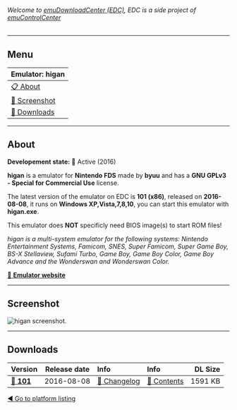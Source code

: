 ###### Welcome to [emuDownloadCenter (EDC)](https://github.com/PhoenixInteractiveNL/emuDownloadCenter/wiki/), EDC is a side project of [emuControlCenter](https://github.com/PhoenixInteractiveNL/emuControlCenter/wiki/)
***
## Menu
| **Emulator: higan** |
|:---------|
| [:clipboard: About](#about) |
| [:sunrise: Screenshot](#screenshot) |
| [:floppy_disk: Downloads](#downloads) |
***
## About
**Developement state:** :large_blue_circle: Active (2016)

**higan** is a emulator for **Nintendo FDS** made by **byuu** and has a **GNU GPLv3 - Special for Commercial Use** license.

The latest version of the emulator on EDC is **101 (x86)**, released on **2016-08-08**, it runs on **Windows XP,Vista,7,8,10**, you can start this emulator with **higan.exe**.

This emulator does **NOT** specificly need BIOS image(s) to start ROM files!

_higan is a multi-system emulator for the following systems: Nintendo Entertainment Systems, Famicom, SNES, Super Famicom, Super Game Boy, BS-X Stellaview, Sufami Turbo, Game Boy, Game Boy Color, Game Boy Advance and the Wonderswan and Wonderswan Color._

[:link: **Emulator website**](http://byuu.org/emulation/higan/)
***
## Screenshot
![](https://raw.githubusercontent.com/PhoenixInteractiveNL/emuDownloadCenter/master/hooks/higan/emulator_screenshot_01.jpg "higan screenshot.")
***
## Downloads
| Version  | Release date  | Info       | Info       | DL Size    |
|:---------|:-------------:|:-----------|:-----------|-----------:|
| [:floppy_disk: **101**](https://github.com/PhoenixInteractiveNL/edc-repo0003/raw/master/higan/101.7z) | 2016-08-08 | [:page_facing_up: Changelog](https://github.com/PhoenixInteractiveNL/edc-repo0003/blob/master/higan/101_changelog.txt) | [:mag_right: Contents](https://github.com/PhoenixInteractiveNL/edc-repo0003/blob/master/higan/101_contents.txt) | 1591 KB |

[:arrow_backward: Go to platform listing](https://github.com/PhoenixInteractiveNL/emuDownloadCenter/wiki/EDC-Platform-List)
